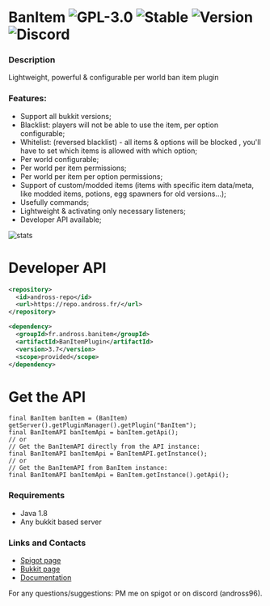 # BanItem ![GPL-3.0](http://cdn.andross.fr/badges/license.svg) ![Stable](http://cdn.andross.fr/badges/stable.svg) ![Version](https://badgen.net/badge/version/3.7/blue) ![Discord](https://badgen.net/badge/discord/andross96/purple)

### Description
Lightweight, powerful & configurable per world ban item plugin

### Features:
* Support all bukkit versions;
* Blacklist: players will not be able to use the item, per option configurable;
* Whitelist: (reversed blacklist) - all items & options will be blocked , you'll have to set which items is allowed with which option;
* Per world configurable;
* Per world per item permissions;
* Per world per item per option permissions;
* Support of custom/modded items (items with specific item data/meta, like modded items, potions, egg spawners for old versions...);
* Usefully commands;
* Lightweight & activating only necessary listeners;
* Developer API available;

![stats](https://bstats.org/signatures/bukkit/BanItem.svg)

# Developer API
```xml
<repository>
  <id>andross-repo</id>
  <url>https://repo.andross.fr/</url>
</repository>

<dependency>
  <groupId>fr.andross.banitem</groupId>
  <artifactId>BanItemPlugin</artifactId>
  <version>3.7</version>
  <scope>provided</scope>
</dependency>
```

# Get the API
```// Get the BanItemAPI: the correct way:
final BanItem banItem = (BanItem) getServer().getPluginManager().getPlugin("BanItem");
final BanItemAPI banItemApi = banItem.getApi();
// or
// Get the BanItemAPI directly from the API instance:
final BanItemAPI banItemApi = BanItemAPI.getInstance();
// or
// Get the BanItemAPI from BanItem instance:
final BanItemAPI banItemApi = BanItem.getInstance().getApi();
```

### Requirements
* Java 1.8
* Any bukkit based server

### Links and Contacts
* [Spigot page](https://www.spigotmc.org/resources/banitem.67701/)
* [Bukkit page](https://dev.bukkit.org/projects/banitem-reloaded)
* [Documentation](https://banitem.andross.fr/)

For any questions/suggestions: PM me on spigot or on discord (andross96).

